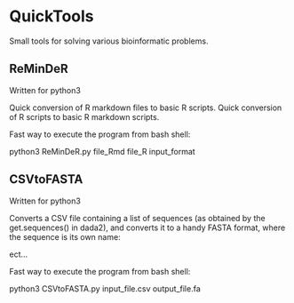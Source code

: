 QuickTools
===========================

Small tools for solving various bioinformatic problems.

ReMinDeR
--------------------------------
Written for python3

Quick conversion of R markdown files to basic R scripts.
Quick conversion of R scripts to basic R markdown scripts.

Fast way to execute the program from bash shell:

python3 ReMinDeR.py file_Rmd file_R input_format


CSVtoFASTA
----------------------
Written for python3

Converts a CSV file containing a list of sequences (as obtained by the get.sequences() in dada2),
and converts it to a handy FASTA format, where the sequence is its own name:


ect...

Fast way to execute the program from bash shell:

python3 CSVtoFASTA.py input_file.csv output_file.fa
